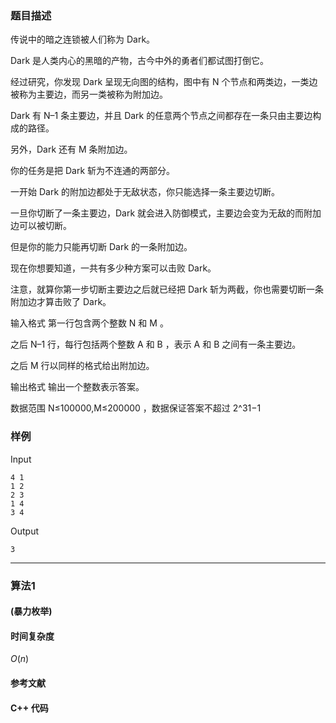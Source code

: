 ### 题目描述

传说中的暗之连锁被人们称为 Dark。

Dark 是人类内心的黑暗的产物，古今中外的勇者们都试图打倒它。

经过研究，你发现 Dark 呈现无向图的结构，图中有  N  个节点和两类边，一类边被称为主要边，而另一类被称为附加边。

Dark 有  N–1  条主要边，并且 Dark 的任意两个节点之间都存在一条只由主要边构成的路径。

另外，Dark 还有  M  条附加边。

你的任务是把 Dark 斩为不连通的两部分。

一开始 Dark 的附加边都处于无敌状态，你只能选择一条主要边切断。

一旦你切断了一条主要边，Dark 就会进入防御模式，主要边会变为无敌的而附加边可以被切断。

但是你的能力只能再切断 Dark 的一条附加边。

现在你想要知道，一共有多少种方案可以击败 Dark。

注意，就算你第一步切断主要边之后就已经把 Dark 斩为两截，你也需要切断一条附加边才算击败了 Dark。

输入格式
第一行包含两个整数  N  和  M 。

之后  N–1  行，每行包括两个整数  A  和  B ，表示  A  和  B  之间有一条主要边。

之后  M  行以同样的格式给出附加边。

输出格式
输出一个整数表示答案。

数据范围
N≤100000,M≤200000 ，数据保证答案不超过 2^31−1

### 样例

Input

```
4 1
1 2
2 3
1 4
3 4
```

Output

```
3
```

----------

### 算法1
#### (暴力枚举)


#### 时间复杂度

$O(n)$

#### 参考文献

#### C++ 代码

``` cpp

```